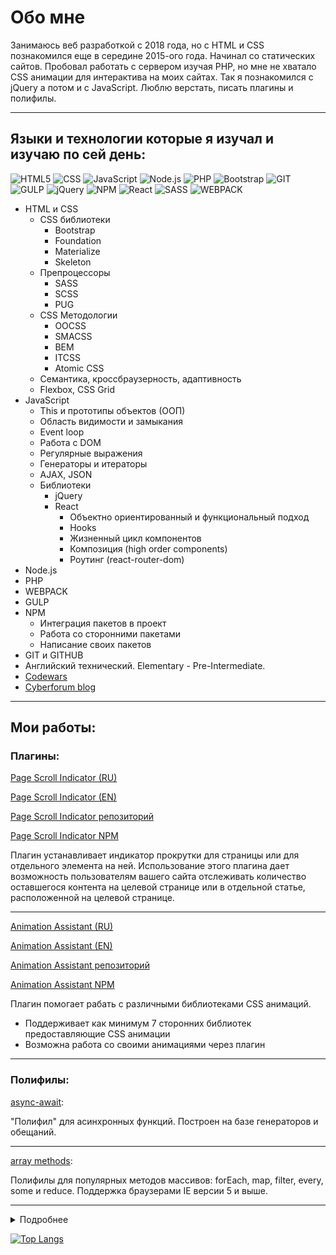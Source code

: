 # Обо мне

Занимаюсь веб разработкой с 2018 года, но с HTML и CSS познакомился еще в середине 2015-ого года. Начинал со статических сайтов. Пробовал работать с сервером изучая PHP, но мне не хватало CSS анимации для интерактива на моих сайтах. Так я познакомился с jQuery а потом и с JavaScript. Люблю верстать, писать плагины и полифилы. 

---

## Языки и технологии которые я изучал и изучаю по сей день:

![HTML5](https://denislopatin.github.io/git-icons/icons/html-5.svg)
![CSS](https://denislopatin.github.io/git-icons/icons/css-3.svg)
![JavaScript](https://denislopatin.github.io/git-icons/icons/javascript.svg)
![Node.js](https://denislopatin.github.io/git-icons/icons/nodejs.svg)
![PHP](https://denislopatin.github.io/git-icons/icons/php.svg)
![Bootstrap](https://denislopatin.github.io/git-icons/icons/bootstrap.svg)
![GIT](https://denislopatin.github.io/git-icons/icons/git.svg)
![GULP](https://denislopatin.github.io/git-icons/icons/gulp.svg)
![jQuery](https://denislopatin.github.io/git-icons/icons/jquery.svg)
![NPM](https://denislopatin.github.io/git-icons/icons/npm.svg)
![React](https://denislopatin.github.io/git-icons/icons/react.svg)
![SASS](https://denislopatin.github.io/git-icons/icons/sass.svg)
![WEBPACK](https://denislopatin.github.io/git-icons/icons/webpack.svg)

* HTML и CSS
    * CSS библиотеки
        * Bootstrap
        * Foundation
        * Materialize 
        * Skeleton 
    * Препроцессоры
        * SASS
        * SCSS
        * PUG
    * CSS Методологии
        * OOCSS
        * SMACSS
        * BEM
        * ITCSS
        * Atomic CSS 
    * Семантика, кроссбраузерность, адаптивность
    * Flexbox, CSS Grid
* JavaScript
    * This и прототипы объектов (ООП)
    * Область видимости и замыкания
    * Event loop
    * Работа с DOM
    * Регулярные выражения
    * Генераторы и итераторы
    * AJAX, JSON
    * Библиотеки
        * jQuery
        * React
            * Объектно ориентированный и функциональный подход
            * Hooks
            * Жизненный цикл компонентов
            * Композиция (high order components)
            * Роутинг (react-router-dom)
* Node.js
* PHP
* WEBPACK
* GULP
* NPM
    * Интеграция пакетов в проект
    * Работа со сторонними пакетами
    * Написание своих пакетов 
* GIT и GITHUB
* Английский технический. Elementary - Pre-Intermediate.
* [Codewars](https://www.codewars.com/users/DenisLopatin "Мой профиль на Codewars")
* [Сyberforum blog](https://www.cyberforum.ru/blogs/1689073/ "Мой блог на Сyberforum")

---

## Мои работы:

### Плагины:

[Page Scroll Indicator (RU)](https://denislopatin.github.io/page-scroll-indicator/)

[Page Scroll Indicator (EN)](https://denislopatin.github.io/page-scroll-indicator/en-index.html)

[Page Scroll Indicator репозиторий](https://github.com/DenisLopatin/page-scroll-indicator)

[Page Scroll Indicator NPM](https://www.npmjs.com/package/page-scroll-indicator)

Плагин устанавливает индикатор прокрутки для страницы или для отдельного элемента на ней. Использование этого плагина дает возможность пользователям вашего сайта отслеживать количество оставшегося контента на целевой странице или в отдельной статье, расположенной на целевой странице.

---

[Animation Assistant (RU)](https://denislopatin.github.io/animation-assistant/ru-index.html)

[Animation Assistant (EN)](https://denislopatin.github.io/animation-assistant/en-index.html)

[Animation Assistant репозиторий](https://github.com/DenisLopatin/animation-assistant)

[Animation Assistant NPM](https://www.npmjs.com/package/animation-assistant)

Плагин помогает рабать с различными библиотеками CSS анимаций.

* Поддерживает как минимум 7 сторонних библиотек предоставляющие CSS анимации
* Возможна работа со своими анимациями через плагин

---

### Полифилы:

[async-await](https://github.com/DenisLopatin/polyfills/tree/main/async%20await):

"Полифил" для асинхронных функций. Построен на базе генераторов и обещаний.

---

[array methods](https://github.com/DenisLopatin/polyfills/tree/main/async%20await):

Полифилы для популярных методов массивов: forEach, map, filter, every, some и reduce.
Поддержка браузерами IE версии 5 и выше.

---

<details>
<summary>Подробнее</summary>
   
[![Anurag's GitHub stats](https://github-readme-stats.vercel.app/api?username=DenisLopatin&theme=gruvbox&show_icons=true)](https://github.com/anuraghazra/github-readme-stats)

</details>

[![Top Langs](https://github-readme-stats.vercel.app/api/top-langs/?username=DenisLopatin&layout=compact&theme=gruvbox)](https://github.com/anuraghazra/github-readme-stats)

